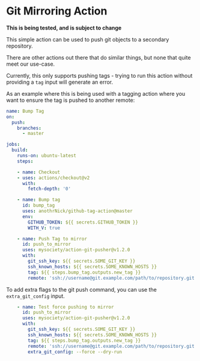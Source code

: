 # Git Mirroring Action

**This is being tested, and is subject to change**

This simple action can be used to push git objects to a secondary
repository.

There are other actions out there that do similar things, but none that
quite meet our use-case.

Currently, this only supports pushing tags - trying to run this action
without providing a `tag` input will generate an error.

As an example where this is being used with a tagging action where you
want to ensure the tag is pushed to another remote:

```yaml
name: Bump Tag
on:
  push:
    branches:
      - master

jobs:
  build:
    runs-on: ubuntu-latest
    steps:

    - name: Checkout
    - uses: actions/checkout@v2
      with:
        fetch-depth: '0'

    - name: Bump tag
      id: bump_tag
      uses: anothrNick/github-tag-action@master
      env:
        GITHUB_TOKEN: ${{ secrets.GITHUB_TOKEN }}
        WITH_V: true

    - name: Push Tag to mirror
      id: push_to_mirror
      uses: mysociety/action-git-pusher@v1.2.0
      with:
        git_ssh_key: ${{ secrets.SOME_GIT_KEY }}
        ssh_known_hosts: ${{ secrets.SOME_KNOWN_HOSTS }}
        tag: ${{ steps.bump_tag.outputs.new_tag }}
        remote: 'ssh://username@git.example.com/path/to/repository.git'
```

To add extra flags to the git push command, you can use the `extra_git_config` input.

```yaml
    - name: Test force pushing to mirror
      id: push_to_mirror
      uses: mysociety/action-git-pusher@v1.2.0
      with:
        git_ssh_key: ${{ secrets.SOME_GIT_KEY }}
        ssh_known_hosts: ${{ secrets.SOME_KNOWN_HOSTS }}
        tag: ${{ steps.bump_tag.outputs.new_tag }}
        remote: 'ssh://username@git.example.com/path/to/repository.git'
        extra_git_config: --force --dry-run
```